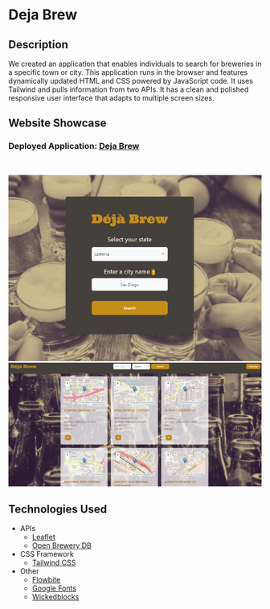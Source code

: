 # Deja Brew

## Description

We created an application that enables individuals to search for breweries in a specific town or city. This application runs in the browser and features dynamically updated HTML and CSS powered by JavaScript code. It uses Tailwind and pulls information from two APIs. It has a clean and polished responsive user interface that adapts to multiple screen sizes.

## Website Showcase

### Deployed Application: <ins>[Deja Brew](https://tiomeko.github.io/deja-brew/)</ins>

<br>

![Preview of deja brew website](./assets/images/frontPage.PNG)
![Preview of page 2 deja brew](./assets/images/secondPage.PNG)

## Technologies Used

- APIs
  - [Leaflet](https://leafletjs.com/)
  - [Open Brewery DB](https://www.openbrewerydb.org/)
- CSS Framework
  - [Tailwind CSS](https://tailwindcss.com/)
- Other
  - [Flowbite](https://flowbite.com/)
  - [Google Fonts](https://fonts.google.com/)
  - [Wickedblocks](https://wickedblocks.dev/)